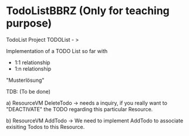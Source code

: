 # TodoListBBRZ (Only for teaching purpose)
TodoList 
Project TODOList - >

Implementation of a TODO List so far with
- 1:1 relationship
- 1:n relationship

"Musterlösung"

TDB: (To be done)

a) ResourceVM DeleteTodo -> needs a inquiry, if you really want to "DEACTIVATE"
the TODO regarding this particular Resource.

b) ResourceVM AddTodo -> We need to implement AddTodo to associate exisiting Todos
to this Resource.

